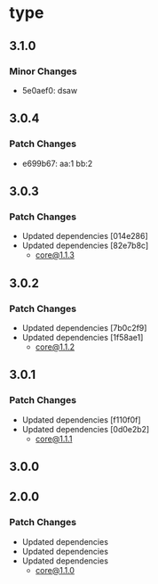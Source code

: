 # type

## 3.1.0

### Minor Changes

- 5e0aef0: dsaw

## 3.0.4

### Patch Changes

- e699b67: aa:1 bb:2

## 3.0.3

### Patch Changes

- Updated dependencies [014e286]
- Updated dependencies [82e7b8c]
  - core@1.1.3

## 3.0.2

### Patch Changes

- Updated dependencies [7b0c2f9]
- Updated dependencies [1f58ae1]
  - core@1.1.2

## 3.0.1

### Patch Changes

- Updated dependencies [f110f0f]
- Updated dependencies [0d0e2b2]
  - core@1.1.1

## 3.0.0

## 2.0.0

### Patch Changes

- Updated dependencies
- Updated dependencies
- Updated dependencies
  - core@1.1.0
